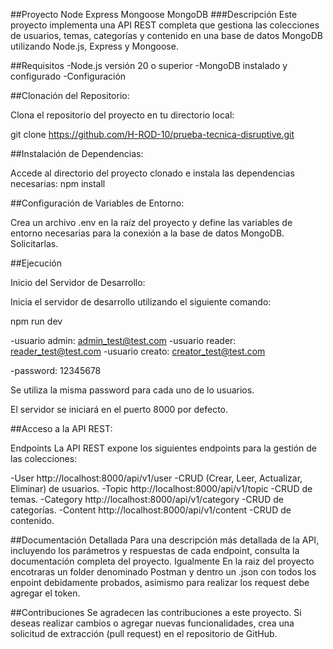 ##Proyecto Node Express Mongoose MongoDB
###Descripción
Este proyecto implementa una API REST completa que gestiona las colecciones de usuarios, temas, categorías y contenido en una base de datos MongoDB utilizando Node.js, Express y Mongoose.

##Requisitos
-Node.js versión 20 o superior
-MongoDB instalado y configurado
-Configuración

##Clonación del Repositorio:

Clona el repositorio del proyecto en tu directorio local:

git clone https://github.com/H-ROD-10/prueba-tecnica-disruptive.git

##Instalación de Dependencias:

Accede al directorio del proyecto clonado e instala las dependencias necesarias:
npm install

##Configuración de Variables de Entorno:

Crea un archivo .env en la raíz del proyecto y define las variables de entorno necesarias para la conexión a la base de datos MongoDB. Solicitarlas.

##Ejecución

Inicio del Servidor de Desarrollo:

Inicia el servidor de desarrollo utilizando el siguiente comando:

npm run dev

-usuario admin: admin_test@test.com
-usuario reader: reader_test@test.com
-usuario creato: creator_test@test.com

-password: 12345678

Se utiliza la misma password para cada uno de lo usuarios.

El servidor se iniciará en el puerto 8000 por defecto.

##Acceso a la API REST:

Endpoints
La API REST expone los siguientes endpoints para la gestión de las colecciones:

-User http://localhost:8000/api/v1/user
-CRUD (Crear, Leer, Actualizar, Eliminar) de usuarios.
-Topic http://localhost:8000/api/v1/topic
-CRUD de temas.
-Category http://localhost:8000/api/v1/category
-CRUD de categorías.
-Content http://localhost:8000/api/v1/content
-CRUD de contenido.

##Documentación Detallada
Para una descripción más detallada de la API, incluyendo los parámetros y respuestas de cada endpoint, consulta la documentación completa del proyecto. Igualmente En la raiz del proyecto encotraras un folder denominado Postman y dentro un .json con todos los enpoint debidamente probados, asimismo para realizar los request debe agregar el token.

##Contribuciones
Se agradecen las contribuciones a este proyecto. Si deseas realizar cambios o agregar nuevas funcionalidades, crea una solicitud de extracción (pull request) en el repositorio de GitHub.
